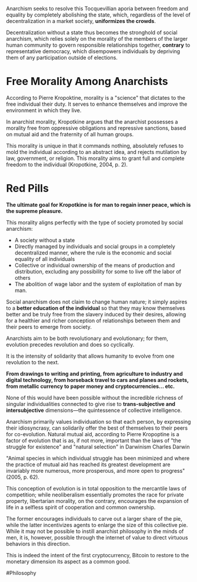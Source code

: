 Anarchism seeks to resolve this Tocquevillian aporia between freedom and equality by completely abolishing the state, which, regardless of the level of decentralization in a market society, **uniformizes the crowds**.

Decentralization without a state thus becomes the stronghold of social anarchism, which relies solely on the morality of the members of the larger human community to govern responsible relationships together, **contrary** to representative democracy, which disempowers individuals by depriving them of any participation outside of elections.

# Free Morality Among Anarchists

According to Pierre Kropoktine, morality is a "science" that dictates to the free individual their duty. It serves to enhance themselves and improve the environment in which they live.

In anarchist morality, Kropotkine argues that the anarchist possesses a morality free from oppressive obligations and repressive sanctions, based on mutual aid and the fraternity of all human groups.

This morality is unique in that it commands nothing, absolutely refuses to mold the individual according to an abstract idea, and rejects mutilation by law, government, or religion. This morality aims to grant full and complete freedom to the individual (Kropotkine, 2004, p. 2).

# Red Pills

**The ultimate goal for Kropotkine is for man to regain inner peace, which is the supreme pleasure.**

This morality aligns perfectly with the type of society promoted by social anarchism:

- A society without a state
- Directly managed by individuals and social groups in a completely decentralized manner, where the rule is the economic and social equality of all individuals
- Collective or individual ownership of the means of production and distribution, excluding any possibility for some to live off the labor of others
- The abolition of wage labor and the system of exploitation of man by man.

Social anarchism does not claim to change human nature; it simply aspires to a **better education of the individual** so that they may know themselves better and be truly free from the slavery induced by their desires, allowing for a healthier and richer conception of relationships between them and their peers to emerge from society.

Anarchists aim to be both revolutionary and evolutionary; for them, evolution precedes revolution and does so cyclically.

It is the intensity of solidarity that allows humanity to evolve from one revolution to the next.

**From drawings to writing and printing, from agriculture to industry and digital technology, from horseback travel to cars and planes and rockets, from metallic currency to paper money and cryptocurrencies... etc.**

None of this would have been possible without the incredible richness of singular individualities connected to give rise to **trans-subjective and intersubjective** dimensions—the quintessence of collective intelligence.

Anarchism primarily values individuation so that each person, by expressing their idiosyncrasy, can solidarily offer the best of themselves to their peers for co-evolution. Natural mutual aid, according to Pierre Kropoptine is a factor of evolution that is as, if not more, important than the laws of "the struggle for existence" and "natural selection" in Darwinism Charles Darwin 

"Animal species in which individual struggle has been minimized and where the practice of mutual aid has reached its greatest development are invariably more numerous, more prosperous, and more open to progress" (2005, p. 62).

This conception of evolution is in total opposition to the mercantile laws of competition; while neoliberalism essentially promotes the race for private property, libertarian morality, on the contrary, encourages the expansion of life in a selfless spirit of cooperation and common ownership.

The former encourages individuals to carve out a larger share of the pie, while the latter incentivizes agents to enlarge the size of this collective pie. While it may not be possible to instill anarchist philosophy in the minds of men, it is, however, possible through the internet of value to direct virtuous behaviors in this direction.

This is indeed the intent of the first cryptocurrency, Bitcoin to restore to the monetary dimension its aspect as a common good.

#Philosophy